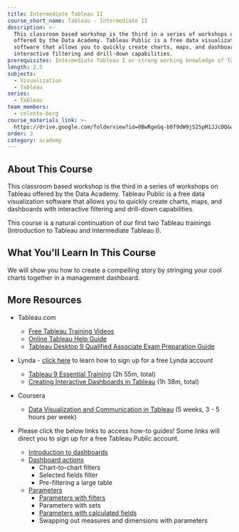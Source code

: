 ```yaml
---
title: Intermediate Tableau II
course_short_name: Tableau - Intermediate II
description: >-
  This classroom based workshop is the third in a series of workshops on Tableau
  offered by the Data Academy. Tableau Public is a free data visualization
  software that allows you to quickly create charts, maps, and dashboards with
  interactive filtering and drill-down capabilities.
prerequisites: Intermediate Tableau I or strong working knowledge of Tableau
length: 2.5
subjects:
  - Visualization
  - Tableau
series:
  - Tableau
team_members:
  - celeste-berg
course_materials_link: >-
  https://drive.google.com/folderview?id=0BwRgeGq-b8f9dW9jS25pM1JJcDQ&usp=sharing
order: 3
category: academy
---
```


## About This Course

This classroom based workshop is the third in a series of workshops on Tableau offered by the Data Academy. Tableau Public is a free data visualization software that allows you to quickly create charts, maps, and dashboards with interactive filtering and drill-down capabilities.

This course is a natural continuation of our first two Tableau trainings (Introduction to Tableau and Intermediate Tableau I).

## What You'll Learn In This Course

We will show you how to create a compelling story by stringing your cool charts together in a management dashboard.

## More Resources

* Tableau.com
  * [Free Tableau Training Videos](http://www.tableau.com/learn/training)
  * [Online Tableau Help Guide](http://onlinehelp.tableau.com/current/pro/online/windows/en-us/help.html)
  * [Tableau Desktop 9 Qualified Associate Exam Preparation Guide](http://mkt.tableau.com/files/Desktop-9-QA-Prep-Guide.pdf)
* Lynda - [click here](https://drive.google.com/file/d/0BwRgeGq-b8f9eVNXQU9BNEJJVHc/view?usp=sharing) to learn how to sign up for a free Lynda account
  * [Tableau 9 Essential Training](https://www.lynda.com/Tableau-tutorials/Tableau-9-Essential-Training/386886-2.html) (2h 55m, total)
  * [Creating Interactive Dashboards in Tableau](https://www.lynda.com/Tableau-tutorials/Creating-Interactive-Dashboards-Tableau/417094-2.html) (1h 38m, total)
* Coursera
  * [Data Visualization and Communication in Tableau](https://www.coursera.org/learn/analytics-tableau/) (5 weeks, 3 - 5 hours per week)
* Please click the below links to access how-to guides! Some links will direct you to sign up for a free Tableau Public account.

  * [Introduction to dashboards](http://www.tableau.com/learn/tutorials/on-demand/getting-started-dashboards-and-stories?signin=2a605b07b036fce61a341126449e7252)
  * [Dashboard actions](http://www.tableau.com/learn/tutorials/on-demand/dashboard-interactivity-using-actions)
    * Chart-to-chart filters
    * Selected fields filter
    * Pre-filtering a large table
  * [Parameters](http://www.tableau.com/learn/tutorials/on-demand/parameters?signin=84fdd9f339b4afab0d1493b995f67018)
    * [Parameters with filters](http://onlinehelp.tableau.com/current/pro/online/en-us/help.htm#parameters_filters.html)
    * Parameters with sets
    * [Parameters with calculated fields](http://onlinehelp.tableau.com/current/pro/online/en-us/help.htm#parameters_calculations.html)
    * Swapping out measures and dimensions with parameters